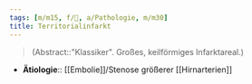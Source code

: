```yaml
---
tags: [m/m15, f/🧠, a/Pathologie, m/m30]
title: Territorialinfarkt
---
```

> (Abstract::"Klassiker". Großes, keilförmiges Infarktareal.)
- **Ätiologie**:: [[Embolie]]/Stenose größerer [[Hirnarterien]] 